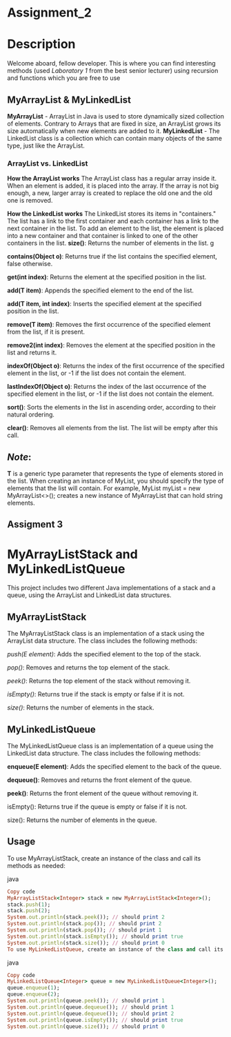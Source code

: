 # Assignment_2
# **Description**
Welcome aboard, fellow developer. This is where you can find interesting methods (used *Laboratory 1* from the best senior lecturer) using recursion and functions which you are free to use
## **MyArrayList & MyLinkedList**
__MyArrayList__ - ArrayList in Java is used to store dynamically sized collection of elements. Contrary to Arrays that are fixed in size, an ArrayList grows its size automatically when new elements are added to it.
__MyLinkedList__ - The LinkedList class is a collection which can contain many objects of the same type, just like the ArrayList.
### **ArrayList vs. LinkedList**
__How the ArrayList works__
The ArrayList class has a regular array inside it. When an element is added, it is placed into the array. If the array is not big enough, a new, larger array is created to replace the old one and the old one is removed.

__How the LinkedList works__
The LinkedList stores its items in "containers." The list has a link to the first container and each container has a link to the next container in the list. To add an element to the list, the element is placed into a new container and that container is linked to one of the other containers in the list.
  __size()__: Returns the number of elements in the list. g

__contains(Object o)__: Returns true if the list contains the specified element, false otherwise.

__get(int index)__: Returns the element at the specified position in the list.

__add(T item)__: Appends the specified element to the end of the list.

__add(T item, int index)__: Inserts the specified element at the specified position in the list.

__remove(T item)__: Removes the first occurrence of the specified element from the list, if it is present.

__remove2(int index)__: Removes the element at the specified position in the list and returns it.

__indexOf(Object o)__: Returns the index of the first occurrence of the specified element in the list, or -1 if the list does not contain the element.

__lastIndexOf(Object o)__: Returns the index of the last occurrence of the specified element in the list, or -1 if the list does not contain the element.

__sort()__: Sorts the elements in the list in ascending order, according to their natural ordering.

__clear()__: Removes all elements from the list. The list will be empty after this call.

## *Note*: 
__T__ is a generic type parameter that represents the type of elements stored in the list. When creating an instance of MyList, you should specify the type of elements that the list will contain. For example, MyList<String> myList = new MyArrayList<>(); creates a new instance of MyArrayList that can hold string elements.
## Assigment 3
# MyArrayListStack and MyLinkedListQueue
This project includes two different Java implementations of a stack and a queue, using the ArrayList and LinkedList data structures.

## MyArrayListStack
The MyArrayListStack class is an implementation of a stack using the ArrayList data structure. The class includes the following methods:

*push(E element)*: Adds the specified element to the top of the stack.
  
*pop()*: Removes and returns the top element of the stack.
  
*peek()*: Returns the top element of the stack without removing it.
  
*isEmpty()*: Returns true if the stack is empty or false if it is not.
  
*size()*: Returns the number of elements in the stack.
  
## MyLinkedListQueue
The MyLinkedListQueue class is an implementation of a queue using the LinkedList data structure. The class includes the following methods:

__enqueue(E element)__: Adds the specified element to the back of the queue.
  
__dequeue()__: Removes and returns the front element of the queue.
  
__peek()__: Returns the front element of the queue without removing it.
  
isEmpty(): Returns true if the queue is empty or false if it is not.
  
size(): Returns the number of elements in the queue.
  
## __Usage__
To use MyArrayListStack, create an instance of the class and call its methods as needed:

java
```ruby
Copy code
MyArrayListStack<Integer> stack = new MyArrayListStack<Integer>();
stack.push(1);
stack.push(2);
System.out.println(stack.peek()); // should print 2
System.out.println(stack.pop()); // should print 2
System.out.println(stack.pop()); // should print 1
System.out.println(stack.isEmpty()); // should print true
System.out.println(stack.size()); // should print 0
To use MyLinkedListQueue, create an instance of the class and call its methods as needed:
```
java
```ruby
Copy code
MyLinkedListQueue<Integer> queue = new MyLinkedListQueue<Integer>();
queue.enqueue(1);
queue.enqueue(2);
System.out.println(queue.peek()); // should print 1
System.out.println(queue.dequeue()); // should print 1
System.out.println(queue.dequeue()); // should print 2
System.out.println(queue.isEmpty()); // should print true
System.out.println(queue.size()); // should print 0
```
